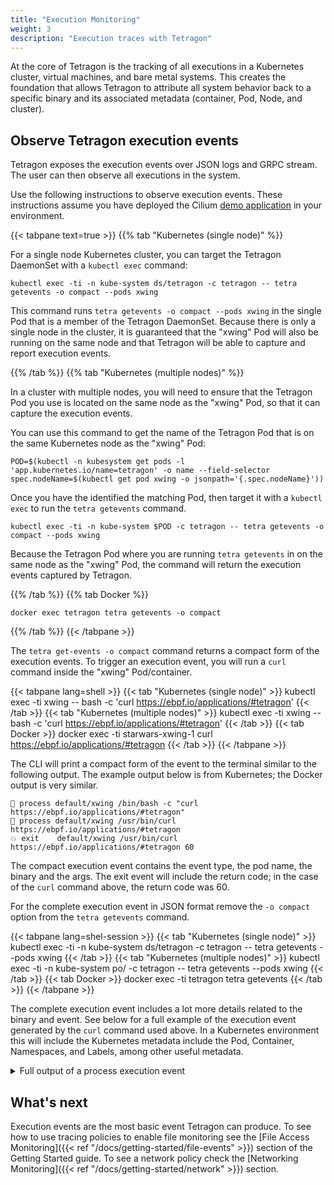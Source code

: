 ```yaml
---
title: "Execution Monitoring"
weight: 3
description: "Execution traces with Tetragon"
---
```


At the core of Tetragon is the tracking of all executions in a Kubernetes cluster,
virtual machines, and bare metal systems. This creates the foundation that allows
Tetragon to attribute all system behavior back to a specific binary and its
associated metadata (container, Pod, Node, and cluster).

## Observe Tetragon execution events

Tetragon exposes the execution events over JSON logs and GRPC stream. The user
can then observe all executions in the system.

Use the following instructions to observe execution events. These instructions
assume you have deployed the Cilium [demo application](https://docs.cilium.io/en/stable/gettingstarted/demo/)
in your environment.

{{< tabpane text=true >}}
{{% tab "Kubernetes (single node)" %}}

For a single node Kubernetes cluster, you can target the Tetragon DaemonSet with
a `kubectl exec` command:

```shell
kubectl exec -ti -n kube-system ds/tetragon -c tetragon -- tetra getevents -o compact --pods xwing
```

This command runs `tetra getevents -o compact --pods xwing` in the single Pod
that is a member of the Tetragon DaemonSet. Because there is only a single node
in the cluster, it is guaranteed that the "xwing" Pod will also be running on
the same node and that Tetragon will be able to capture and report execution
events.

{{% /tab %}}
{{% tab "Kubernetes (multiple nodes)" %}}

In a cluster with multiple nodes, you will need to ensure that the Tetragon Pod
you use is located on the same node as the "xwing" Pod, so that it can capture
the execution events.

You can use this command to get the name of the Tetragon Pod that is on the same
Kubernetes node as the "xwing" Pod:

```shell
POD=$(kubectl -n kubesystem get pods -l 'app.kubernetes.io/name=tetragon' -o name --field-selector spec.nodeName=$(kubectl get pod xwing -o jsonpath='{.spec.nodeName}'))
```

Once you have the identified the matching Pod, then target it with a `kubectl
exec` to run the `tetra getevents` command.

```shell
kubectl exec -ti -n kube-system $POD -c tetragon -- tetra getevents -o compact --pods xwing
```

Because the Tetragon Pod where you are running `tetra getevents` in on the same
node as the "xwing" Pod, the command will return the execution events captured
by Tetragon.

{{% /tab %}}
{{% tab Docker %}}

```shell
docker exec tetragon tetra getevents -o compact
```

{{% /tab %}}
{{< /tabpane >}}

The `tetra get-events -o compact` command returns a compact form of the execution
events. To trigger an execution event, you will run a `curl` command inside the
"xwing" Pod/container.

{{< tabpane lang=shell >}}
{{< tab "Kubernetes (single node)" >}}
kubectl exec -ti xwing -- bash -c 'curl https://ebpf.io/applications/#tetragon'
{{< /tab >}}
{{< tab "Kubernetes (multiple nodes)" >}}
kubectl exec -ti xwing -- bash -c 'curl https://ebpf.io/applications/#tetragon'
{{< /tab >}}
{{< tab Docker >}}
docker exec -ti starwars-xwing-1 curl https://ebpf.io/applications/#tetragon
{{< /tab >}}
{{< /tabpane >}}

The CLI will print a compact form of the event to the terminal similar to the
following output. The example output below is from Kubernetes; the Docker output
is very similar.

```
🚀 process default/xwing /bin/bash -c "curl https://ebpf.io/applications/#tetragon"
🚀 process default/xwing /usr/bin/curl https://ebpf.io/applications/#tetragon
💥 exit    default/xwing /usr/bin/curl https://ebpf.io/applications/#tetragon 60
```

The compact execution event contains the event type, the pod name, the binary
and the args. The exit event will include the return code; in the case of the
`curl` command above, the return code was 60.

For the complete execution event in JSON format remove the `-o compact` option
from the `tetra getevents` command.

{{< tabpane lang=shel-session >}}
{{< tab "Kubernetes (single node)" >}}
kubectl exec -ti -n kube-system ds/tetragon -c tetragon -- tetra getevents --pods xwing
{{< /tab >}}
{{< tab "Kubernetes (multiple nodes)" >}}
kubectl exec -ti -n kube-system po/<tetragon-pod-name> -c tetragon -- tetra getevents --pods xwing
{{< /tab >}}
{{< tab Docker >}}
docker exec -ti tetragon tetra getevents
{{< /tab >}}
{{< /tabpane >}}

The complete execution event includes a lot more details related to the binary
and event. See below for a full example of the execution event generated by the
`curl` command used above. In a Kubernetes environment this will include the
Kubernetes metadata include the Pod, Container, Namespaces, and Labels, among
other useful metadata.

<details><summary>Full output of a process execution event</summary>
<p>

```json
{
  "process_exec": {
    "process": {
      "exec_id": "Z2tlLWpvaG4tNjMyLWRlZmF1bHQtcG9vbC03MDQxY2FjMC05czk1OjEzNTQ4Njc0MzIxMzczOjUyNjk5",
      "pid": 52699,
      "uid": 0,
      "cwd": "/",
      "binary": "/usr/bin/curl",
      "arguments": "https://ebpf.io/applications/#tetragon",
      "flags": "execve rootcwd",
      "start_time": "2023-10-06T22:03:57.700327580Z",
      "auid": 4294967295,
      "pod": {
        "namespace": "default",
        "name": "xwing",
        "container": {
          "id": "containerd://551e161c47d8ff0eb665438a7bcd5b4e3ef5a297282b40a92b7c77d6bd168eb3",
          "name": "spaceship",
          "image": {
            "id": "docker.io/tgraf/netperf@sha256:8e86f744bfea165fd4ce68caa05abc96500f40130b857773186401926af7e9e6",
            "name": "docker.io/tgraf/netperf:latest"
          },
          "start_time": "2023-10-06T21:52:41Z",
          "pid": 49
        },
        "pod_labels": {
          "app.kubernetes.io/name": "xwing",
          "class": "xwing",
          "org": "alliance"
        },
        "workload": "xwing"
      },
      "docker": "551e161c47d8ff0eb665438a7bcd5b4",
      "parent_exec_id": "Z2tlLWpvaG4tNjMyLWRlZmF1bHQtcG9vbC03MDQxY2FjMC05czk1OjEzNTQ4NjcwODgzMjk5OjUyNjk5",
      "tid": 52699
    },
    "parent": {
      "exec_id": "Z2tlLWpvaG4tNjMyLWRlZmF1bHQtcG9vbC03MDQxY2FjMC05czk1OjEzNTQ4NjcwODgzMjk5OjUyNjk5",
      "pid": 52699,
      "uid": 0,
      "cwd": "/",
      "binary": "/bin/bash",
      "arguments": "-c \"curl https://ebpf.io/applications/#tetragon\"",
      "flags": "execve rootcwd clone",
      "start_time": "2023-10-06T22:03:57.696889812Z",
      "auid": 4294967295,
      "pod": {
        "namespace": "default",
        "name": "xwing",
        "container": {
          "id": "containerd://551e161c47d8ff0eb665438a7bcd5b4e3ef5a297282b40a92b7c77d6bd168eb3",
          "name": "spaceship",
          "image": {
            "id": "docker.io/tgraf/netperf@sha256:8e86f744bfea165fd4ce68caa05abc96500f40130b857773186401926af7e9e6",
            "name": "docker.io/tgraf/netperf:latest"
          },
          "start_time": "2023-10-06T21:52:41Z",
          "pid": 49
        },
        "pod_labels": {
          "app.kubernetes.io/name": "xwing",
          "class": "xwing",
          "org": "alliance"
        },
        "workload": "xwing"
      },
      "docker": "551e161c47d8ff0eb665438a7bcd5b4",
      "parent_exec_id": "Z2tlLWpvaG4tNjMyLWRlZmF1bHQtcG9vbC03MDQxY2FjMC05czk1OjEzNTQ4NjQ1MjQ1ODM5OjUyNjg5",
      "tid": 52699
    }
  },
  "node_name": "gke-john-632-default-pool-7041cac0-9s95",
  "time": "2023-10-06T22:03:57.700326678Z"
}
```
</p>
</details>

## What's next

Execution events are the most basic event Tetragon can produce. To see how to
use tracing policies to enable file monitoring see the
[File Access Monitoring]({{< ref "/docs/getting-started/file-events" >}}) section of the Getting Started guide.
To see a network policy check the [Networking Monitoring]({{< ref "/docs/getting-started/network" >}}) section.
